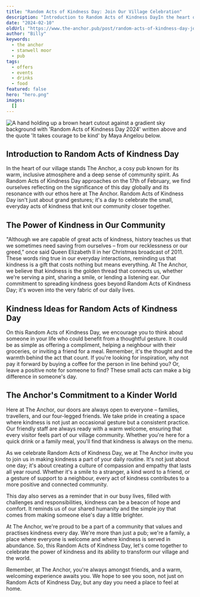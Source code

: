 ```yaml
---
title: "Random Acts of Kindness Day: Join Our Village Celebration"
description: "Introduction to Random Acts of Kindness DayIn the heart of our village stands The Anchor, a cosy pub known for its warm, inclusive atmosphere and a deep sense of community spirit. As Random Acts of Kindness Day approaches on the 17th of February, we find ourselves reflecting on the significance of this day globally and its resonance with our ethos here at The Anchor. Random Acts of Kindness Day isn't just about grand gestures; it's a day to celebrate the small, everyday acts of kindness that kni"
date: "2024-02-10"
oldUrl: "https://www.the-anchor.pub/post/random-acts-of-kindness-day-join-our-village-celeb"
author: "Billy"
keywords:
  - the anchor
  - stanwell moor
  - pub
tags:
  - offers
  - events
  - drinks
  - food
featured: false
hero: "hero.png"
images:
  []
---
```


  

![A hand holding up a brown heart cutout against a gradient sky background with 'Random Acts of Kindness Day 2024' written above and the quote 'It takes courage to be kind' by Maya Angelou below.](/content/blog/random-acts-of-kindness-day-join-our-village-celeb/hero.png)

  

## Introduction to Random Acts of Kindness Day

In the heart of our village stands The Anchor, a cosy pub known for its warm, inclusive atmosphere and a deep sense of community spirit. As Random Acts of Kindness Day approaches on the 17th of February, we find ourselves reflecting on the significance of this day globally and its resonance with our ethos here at The Anchor. Random Acts of Kindness Day isn't just about grand gestures; it's a day to celebrate the small, everyday acts of kindness that knit our community closer together.

  

## The Power of Kindness in Our Community

"Although we are capable of great acts of kindness, history teaches us that we sometimes need saving from ourselves – from our recklessness or our greed,” once said Queen Elizabeth II in her Christmas broadcast of 2011. These words ring true in our everyday interactions, reminding us that kindness is a gift that costs nothing but means everything. At The Anchor, we believe that kindness is the golden thread that connects us, whether we're serving a pint, sharing a smile, or lending a listening ear. Our commitment to spreading kindness goes beyond Random Acts of Kindness Day; it's woven into the very fabric of our daily lives.

  

## Kindness Ideas for Random Acts of Kindness Day

On this Random Acts of Kindness Day, we encourage you to think about someone in your life who could benefit from a thoughtful gesture. It could be as simple as offering a compliment, helping a neighbour with their groceries, or inviting a friend for a meal. Remember, it's the thought and the warmth behind the act that count. If you're looking for inspiration, why not pay it forward by buying a coffee for the person in line behind you? Or, leave a positive note for someone to find? These small acts can make a big difference in someone's day.

  

## The Anchor's Commitment to a Kinder World

Here at The Anchor, our doors are always open to everyone – families, travellers, and our four-legged friends. We take pride in creating a space where kindness is not just an occasional gesture but a consistent practice. Our friendly staff are always ready with a warm welcome, ensuring that every visitor feels part of our village community. Whether you're here for a quick drink or a family meal, you'll find that kindness is always on the menu.

  

As we celebrate Random Acts of Kindness Day, we at The Anchor invite you to join us in making kindness a part of your daily routine. It's not just about one day; it's about creating a culture of compassion and empathy that lasts all year round. Whether it's a smile to a stranger, a kind word to a friend, or a gesture of support to a neighbour, every act of kindness contributes to a more positive and connected community.

  

This day also serves as a reminder that in our busy lives, filled with challenges and responsibilities, kindness can be a beacon of hope and comfort. It reminds us of our shared humanity and the simple joy that comes from making someone else's day a little brighter.

  

At The Anchor, we're proud to be a part of a community that values and practises kindness every day. We're more than just a pub; we're a family, a place where everyone is welcome and where kindness is served in abundance. So, this Random Acts of Kindness Day, let's come together to celebrate the power of kindness and its ability to transform our village and the world.

  

Remember, at The Anchor, you're always amongst friends, and a warm, welcoming experience awaits you. We hope to see you soon, not just on Random Acts of Kindness Day, but any day you need a place to feel at home.
